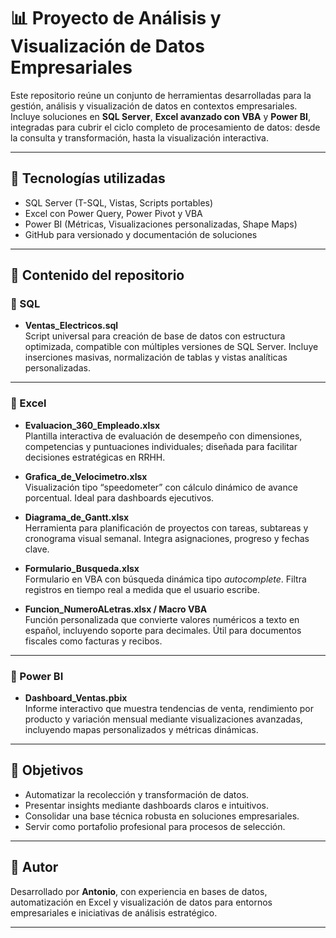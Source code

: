 # 📊 Proyecto de Análisis y Visualización de Datos Empresariales

Este repositorio reúne un conjunto de herramientas desarrolladas para la gestión, análisis y visualización de datos en contextos empresariales. Incluye soluciones en **SQL Server**, **Excel avanzado con VBA** y **Power BI**, integradas para cubrir el ciclo completo de procesamiento de datos: desde la consulta y transformación, hasta la visualización interactiva.

---

## 🧠 Tecnologías utilizadas

- SQL Server (T-SQL, Vistas, Scripts portables)
- Excel con Power Query, Power Pivot y VBA
- Power BI (Métricas, Visualizaciones personalizadas, Shape Maps)
- GitHub para versionado y documentación de soluciones

---

## 📁 Contenido del repositorio

### 📂 SQL

- **Ventas_Electricos.sql**  
  Script universal para creación de base de datos con estructura optimizada, compatible con múltiples versiones de SQL Server. Incluye inserciones masivas, normalización de tablas y vistas analíticas personalizadas.

---

### 📂 Excel

- **Evaluacion_360_Empleado.xlsx**  
  Plantilla interactiva de evaluación de desempeño con dimensiones, competencias y puntuaciones individuales; diseñada para facilitar decisiones estratégicas en RRHH.

- **Grafica_de_Velocimetro.xlsx**  
  Visualización tipo “speedometer” con cálculo dinámico de avance porcentual. Ideal para dashboards ejecutivos.

- **Diagrama_de_Gantt.xlsx**  
  Herramienta para planificación de proyectos con tareas, subtareas y cronograma visual semanal. Integra asignaciones, progreso y fechas clave.

- **Formulario_Busqueda.xlsx**  
  Formulario en VBA con búsqueda dinámica tipo *autocomplete*. Filtra registros en tiempo real a medida que el usuario escribe.

- **Funcion_NumeroALetras.xlsx / Macro VBA**  
  Función personalizada que convierte valores numéricos a texto en español, incluyendo soporte para decimales. Útil para documentos fiscales como facturas y recibos.
  
---

### 📂 Power BI

- **Dashboard_Ventas.pbix**  
  Informe interactivo que muestra tendencias de venta, rendimiento por producto y variación mensual mediante visualizaciones avanzadas, incluyendo mapas personalizados y métricas dinámicas.

---

## 🎯 Objetivos

- Automatizar la recolección y transformación de datos.
- Presentar insights mediante dashboards claros e intuitivos.
- Consolidar una base técnica robusta en soluciones empresariales.
- Servir como portafolio profesional para procesos de selección.

---

## 🧩 Autor

Desarrollado por **Antonio**, con experiencia en bases de datos, automatización en Excel y visualización de datos para entornos empresariales e iniciativas de análisis estratégico.

---


